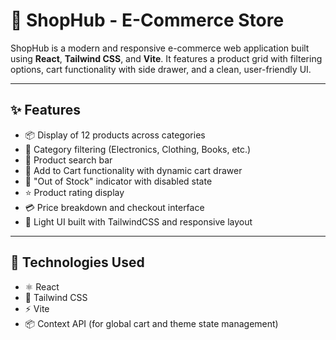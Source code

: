 # 🛒 ShopHub - E-Commerce Store

ShopHub is a modern and responsive e-commerce web application built using **React**, **Tailwind CSS**, and **Vite**. It features a product grid with filtering options, cart functionality with side drawer, and a clean, user-friendly UI.

---

## ✨ Features

- 📦 Display of 12 products across categories
- 🎯 Category filtering (Electronics, Clothing, Books, etc.)
- 🔎 Product search bar
- 🛒 Add to Cart functionality with dynamic cart drawer
- 🚫 "Out of Stock" indicator with disabled state
- ⭐ Product rating display
- 💳 Price breakdown and checkout interface
- 🌙 Light UI built with TailwindCSS and responsive layout

---

## 🧩 Technologies Used

- ⚛️ React
- 💨 Tailwind CSS
- ⚡ Vite
- 📦 Context API (for global cart and theme state management)
